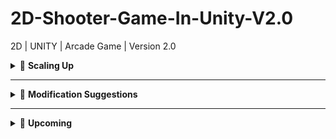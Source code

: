 # 2D-Shooter-Game-In-Unity-V2.0
2D | UNITY | Arcade Game | Version 2.0


<details>
<summary>🧩 <strong>Scaling Up</strong></summary>

## 🛠️ Final Submission Requirements Checklist

- [ ] Make **three significant modifications** to the original game.
- [ ] Choose a **new name for the game** and update the **UI to reflect the new title** throughout the game.
- [ ] Ensure there are **no bugs**, **gameplay flaws**, or **look-and-feel issues** before publishing.
- [ ] On **Itch.io**:
  - [ ] For **Windows and Mac builds**, select **"Executable"** and specify the correct platform.
  - [ ] For **WebGL builds**, check **"This file will be played in the browser"**.
  - [ ] Include a description of your **three significant modifications**.
  - [ ] Add **game credits**: *"Created by [Your Name]"*.


</details>

---

<details>
<summary>🧩 <strong>Modification Suggestions</strong></summary>
-  three significant modifications

## ✅ Planned Modifications Checklist

### 🎨 Design Modifications
- [ ] Create a complete, interesting, comprehensive, and coherent level.
- [ ] Add multiple additional levels and tie them in to create a logical progression in your game.  
  *(NOTE: Each level should be unique in some way, such as different types of challenges for the player.)*
- [ ] Modify the out-of-game menus in some significant and meaningful way.

### 🖼️ Aesthetic (Visual/Audio) Modifications
- [ ] Reskin the existing graphics in some significant way, such as changing the player or an enemy to a completely different character.
- [ ] Add additional significant and coherent graphical elements to the game, such as new enemies or environmental challenges, complete with animated states.
- [ ] Replace all sound effects in the game to update the sound design.  
  *(NOTE: You must change **all** the sound effects for this to be significant.)*
- [ ] Add custom music to your game.  
  *(NOTE: “Custom” means music you created with a tool like Garage Band or Fruity Loops. Swapping tracks found online doesn't count as significant.)*

### 🎮 Gameplay Modifications
- [ ] Add new player abilities, such as modified controls, additional moves, or additional power-ups.
- [ ] Add new enemies with their own behaviour.  
  *(NOTE: This counts as two modifications if you create unique behavior **and** create the art and animation.)*
- [ ] Add new obstacles and challenges.  
  *(NOTE: This counts as two modifications if you create unique behavior **and** create the art and animation.)*
- [ ] Modify the in-game GUI in a significant way.


</details>

---

<details>
<summary>🧩 <strong>Upcoming</strong></summary>

<img width="1438" alt="VS Code" src="https://github.com/user-attachments/assets/9df52f45-3381-4998-b960-edd5e0a3a807" />

- Upcoming: Visual Studio Code Script adding on GitHub: IN PROGRESS
- Attachments: IN PROGRESS
- Scaling Up the project with more functionalities

</details>
